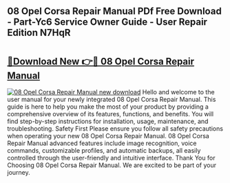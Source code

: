 ## 08 Opel Corsa Repair Manual PDf Free Download - Part-Yc6 Service Owner Guide - User Repair Edition N7HqR

# <h2><a href="http://bc77494.oget.top/?id=08+Opel+Corsa+Repair+Manual">🔗Download New 👉🔴 08 Opel Corsa Repair Manual</a></h2>

[![08 Opel Corsa Repair Manual new download](https://i.imgur.com/5g1atiW.png)](http://bc77494.oget.top/?id=08+Opel+Corsa+Repair+Manual)
Hello and welcome to the user manual for your newly integrated 08 Opel Corsa Repair Manual. This guide is here to help you make the most of your product by providing a comprehensive overview of its features, functions, and benefits. You will find step-by-step instructions for installation, usage, maintenance, and troubleshooting. Safety First Please ensure you follow all safety precautions when operating your new 08 Opel Corsa Repair Manual. 08 Opel Corsa Repair Manual advanced features include image recognition, voice commands, customizable profiles, and automatic backups, all easily controlled through the user-friendly and intuitive interface. Thank You for Choosing 08 Opel Corsa Repair Manual. We are excited to be part of your journey.
